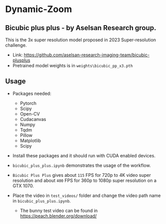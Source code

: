 # Dynamic-Zoom

## Bicubic plus plus - by Aselsan Research group.

This is the 3x super resolution model proposed in 2023 Super-resolution challenge. 
- Link: https://github.com/aselsan-research-imaging-team/bicubic-plusplus
- Pretrained model weights is in `weights\bicubic_pp_x3.pth`

## Usage
- Packages needed:
    - Pytorch
    - Scipy
    - Open-CV
    - Cudacanvas
    - Numpy
    - Tqdm
    - Pillow
    - Matplotlib
    - Scipy
- Install these packages and it should run with CUDA enabled devices. 

- `bicubic_plus_plus.ipynb` demonstrates the usage of the workflow.
- `Bicubic Plus Plus` gives about `115` FPS for 720p to 4K video super resolution and about `400` FPS for 360p to 1080p super resolution on a GTX 1070.
- Place the video in `test_videos/` folder and change the video path name in `bicubic_plus_plus.ipynb`. 
    - The bunny test video can be found in https://peach.blender.org/download/


